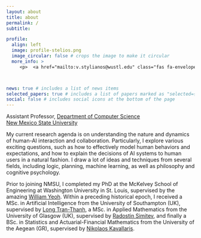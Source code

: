 ```yaml
---
layout: about
title: about
permalink: /
subtitle:

profile:
  align: left
  image: profile-stelios.png
  image_circular: false # crops the image to make it circular
  more_info: >
     <p>  <a href="mailto:v.stylianos@wustl.edu" class="fas fa-envelope"> <a/>  <a href="https://scholar.google.com/citations?user=nL7mNGQAAAAJ&hl=en"  class="fa fa-graduation-cap" target="_blank"> <a/> </p>



news: true # includes a list of news items
selected_papers: true # includes a list of papers marked as "selected={true}"
social: false # includes social icons at the bottom of the page
---
```


Assistant Professor, [Department of Computer Science](https://computerscience.nmsu.edu/)
<br>
[New Mexico State University](nmsu.edu)


My current research agenda is on understanding the nature and dynamics of human-AI interaction and collaboration. Particularly, I explore various exciting questions, such as how to effectively model human behaviors and expectations, and how to explain the decisions of AI systems to human users in a natural fashion. I draw a lot of ideas and techniques from several fields, including logic, planning, machine learning, as well as philosophy and cognitive psychology.

Prior to joining NMSU, I completed my PhD at the McKelvey School of Engineering at Washington University in St. Louis, supervised by the amazing [William Yeoh](https://yeoh-lab.wustl.edu/). Within a preceding historical epoch, I received a MSc. in Artificial Intelligence from the University of Southampton (UK), supervised by [Long Tran-Thanh](https://human-agentlearning.github.io/HAL-LAB.html), a MSc. in Applied Mathematics from the University of Glasgow (UK), supervised by [Radostin Simitev](https://www.maths.gla.ac.uk/~rs/), and finally a BSc. in Statistics and Actuarial-Financial Mathematics from the University of the Aegean (GR), supervised by [Nikolaos Kavallaris](https://www.kau.se/forskare/nikos-kavallaris).

